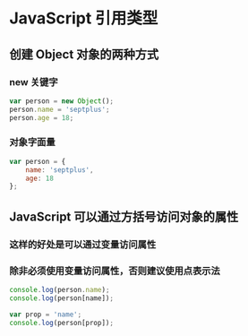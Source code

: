 # JavaScript 引用类型

## 创建 Object 对象的两种方式

### new 关键字

```js
var person = new Object();
person.name = 'septplus';
person.age = 18;
```

### 对象字面量

```js
var person = {
    name: 'septplus',
    age: 18
};
```

## JavaScript 可以通过方括号访问对象的属性

### 这样的好处是可以通过变量访问属性

### 除非必须使用变量访问属性，否则建议使用点表示法

```js
console.log(person.name);
console.log(person[name]);

var prop = 'name';
console.log(person[prop]);
```
